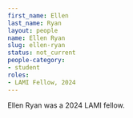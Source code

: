 ```yaml
---
first_name: Ellen
last_name: Ryan
layout: people
name: Ellen Ryan
slug: ellen-ryan
status: not_current
people-category:
- student
roles:
- LAMI Fellow, 2024
---
```

Ellen Ryan was a 2024 LAMI fellow.
